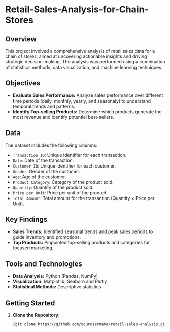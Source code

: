 # Retail-Sales-Analysis-for-Chain-Stores

## Overview

This project involved a comprehensive analysis of retail sales data for a chain of stores, aimed at uncovering actionable insights and driving strategic decision-making. The analysis was performed using a combination of statistical methods, data visualization, and machine learning techniques.

## Objectives

- **Evaluate Sales Performance:** Analyze sales performance over different time periods (daily, monthly, yearly, and seasonaly) to understand temporal trends and patterns.
- **Identify Top-selling Products:** Determine which products generate the most revenue and identify potential best-sellers.

## Data

The dataset includes the following columns:
- `Transaction ID`: Unique identifier for each transaction.
- `Date`: Date of the transaction.
- `Customer ID`: Unique identifier for each customer.
- `Gender`: Gender of the customer.
- `Age`: Age of the customer.
- `Product Category`: Category of the product sold.
- `Quantity`: Quantity of the product sold.
- `Price per Unit`: Price per unit of the product.
- `Total Amount`: Total amount for the transaction (Quantity × Price per Unit).

## Key Findings

- **Sales Trends:** Identified seasonal trends and peak sales periods to guide inventory and promotions.
- **Top Products:** Pinpointed top-selling products and categories for focused marketing.

## Tools and Technologies

- **Data Analysis:** Python (Pandas, NumPy)
- **Visualization:** Matplotlib, Seaborn and Plotly
- **Statistical Methods:** Descriptive statistics

## Getting Started

1. **Clone the Repository:**
   ```bash
   [git clone https://github.com/yourusername/retail-sales-analysis.git](https://github.com/namankamble/Retail-Sales-Analysis-for-Chain-Stores.git)
